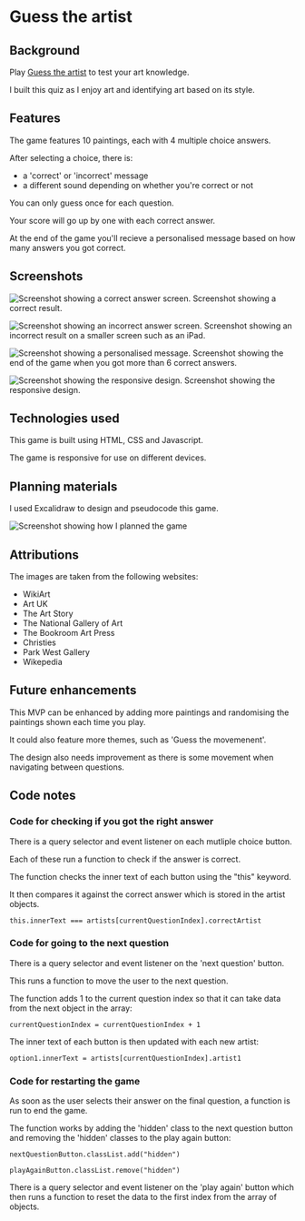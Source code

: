 # Guess the artist

## Background


Play [Guess the artist](https://emmafrith.github.io/guess-the-artist/ "Guess the artist") to test your art knowledge. 

I built this quiz as I enjoy art and identifying art based on its style.


## Features

The game features 10 paintings, each with 4 multiple choice answers. 

After selecting a choice, there is:

* a 'correct' or 'incorrect' message
* a different sound depending on whether you're correct or not 

You can only guess once for each question.

Your score will go up by one with each correct answer. 

At the end of the game you'll recieve a personalised message based on how many answers you got correct. 


## Screenshots

![Screenshot showing a correct answer screen.](./images/correct-answer-display.png)
Screenshot showing a correct result.

![Screenshot showing an incorrect answer screen.](./images/incorrect-answer.png)
Screenshot showing an incorrect result on a smaller screen such as an iPad.

![Screenshot showing a personalised message.](./images/personalised-message.png)
Screenshot showing the end of the game when you got more than 6 correct answers. 

![Screenshot showing the responsive design.](./images/responsive-design.png)
Screenshot showing the responsive design. 


## Technologies used

This game is built using HTML, CSS and Javascript. 

The game is responsive for use on different devices. 


## Planning materials

I used Excalidraw to design and pseudocode this game. 

![Screenshot showing how I planned the game](./images/planning-the-quiz.png)


## Attributions

The images are taken from the following websites:

* WikiArt
* Art UK
* The Art Story
* The National Gallery of Art
* The Bookroom Art Press
* Christies
* Park West Gallery
* Wikepedia 


## Future enhancements

This MVP can be enhanced by adding more paintings and randomising the paintings shown each time you play. 

It could also feature more themes, such as 'Guess the movemenent'. 

The design also needs improvement as there is some movement when navigating between questions. 


## Code notes

### Code for checking if you got the right answer

There is a query selector and event listener on each mutliple choice button. 

Each of these run a function to check if the answer is correct.

The function checks the inner text of each button using the "this" keyword.

It then compares it against the correct answer which is stored in the artist objects. 

```this.innerText === artists[currentQuestionIndex].correctArtist```

### Code for going to the next question 

There is a query selector and event listener on the 'next question' button. 

This runs a function to move the user to the next question.

The function adds 1 to the current question index so that it can take data from the next object in the array:

```currentQuestionIndex = currentQuestionIndex + 1```

The inner text of each button is then updated with each new artist:

```option1.innerText = artists[currentQuestionIndex].artist1```

### Code for restarting the game 

As soon as the user selects their answer on the final question, a function is run to end the game. 

The function works by adding the 'hidden' class to the next question button and removing the 'hidden' classes to the play again button:

```nextQuestionButton.classList.add("hidden")```

```playAgainButton.classList.remove("hidden")```

There is a query selector and event listener on the 'play again' button which then runs a function to reset the data to the first index from the array of objects. 